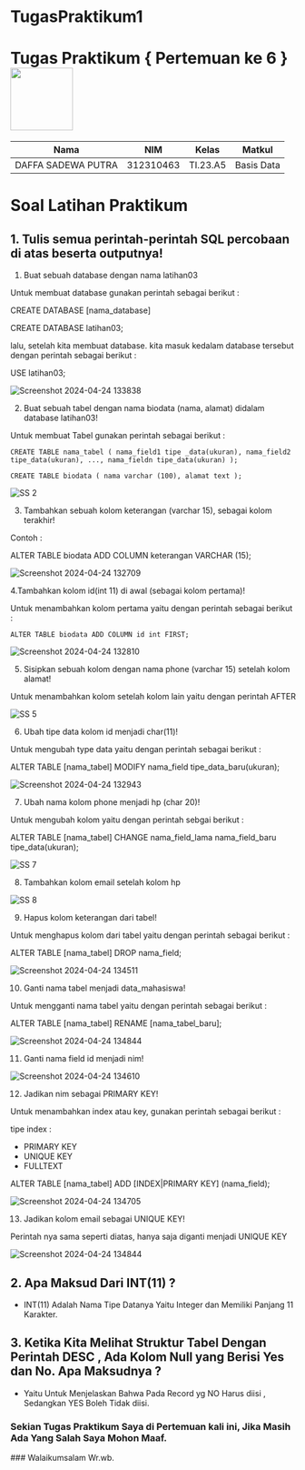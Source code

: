 # TugasPraktikum1
# Tugas Praktikum { Pertemuan ke 6 } <img src=https://qph.fs.quoracdn.net/main-qimg-648763cc041459725b62108f4fdf5b91 width="110px" >
|Nama|NIM|Kelas|Matkul|
|----|---|-----|------|
|DAFFA SADEWA PUTRA|312310463|TI.23.A5|Basis Data|

# Soal Latihan Praktikum
## 1. Tulis semua perintah-perintah SQL percobaan di atas beserta outputnya!

1. Buat sebuah database dengan nama latihan03

Untuk membuat database gunakan perintah sebagai berikut :

CREATE DATABASE [nama_database]

CREATE DATABASE latihan03;

lalu, setelah kita membuat database. kita masuk kedalam database tersebut dengan perintah sebagai berikut :

USE latihan03;

![Screenshot 2024-04-24 133838](https://github.com/SamuelTindaon/latihan03/assets/147571483/544e591d-e47f-4e35-b265-5dea81c33e4c)


2. Buat sebuah tabel dengan nama biodata (nama, alamat) didalam database latihan03!

Untuk membuat Tabel gunakan perintah sebagai berikut :

`CREATE TABLE nama_tabel (
    nama_field1 tipe _data(ukuran), nama_field2 tipe_data(ukuran), ..., nama_fieldn tipe_data(ukuran)
    );`

`CREATE TABLE biodata (
    nama varchar (100),
    alamat text
    );`

![SS 2](https://github.com/SamuelTindaon/latihan03/assets/147571483/76b091a7-9674-44a3-bb62-d5a3e5563592)


3. Tambahkan sebuah kolom keterangan (varchar 15), sebagai kolom terakhir!

Contoh :

ALTER TABLE biodata ADD COLUMN keterangan VARCHAR (15);

![Screenshot 2024-04-24 132709](https://github.com/SamuelTindaon/latihan03/assets/147571483/c3f67dfe-db05-42f9-b263-ecccd93fdb58)


4.Tambahkan kolom id(int 11) di awal (sebagai kolom pertama)!

Untuk menambahkan kolom pertama yaitu dengan perintah sebagai berikut :

`ALTER TABLE biodata ADD COLUMN id int FIRST; `

![Screenshot 2024-04-24 132810](https://github.com/SamuelTindaon/latihan03/assets/147571483/eb7eb8d9-c28f-4611-8250-1c5407de4efb)


5. Sisipkan sebuah kolom dengan nama phone (varchar 15) setelah kolom alamat!

Untuk menambahkan kolom setelah kolom lain yaitu dengan perintah AFTER

![SS 5](https://github.com/SamuelTindaon/latihan03/assets/147571483/d6773086-9d02-4055-946d-28f3f91b9644)


6. Ubah tipe data kolom id menjadi char(11)!

Untuk mengubah type data yaitu dengan perintah sebagai berikut :

ALTER TABLE [nama_tabel] MODIFY nama_field tipe_data_baru(ukuran);

![Screenshot 2024-04-24 132943](https://github.com/SamuelTindaon/latihan03/assets/147571483/bb943be0-a420-48de-9458-bd2535241e5c)


7. Ubah nama kolom phone menjadi hp (char 20)!

Untuk mengubah kolom yaitu dengan perintah sebgai berikut :

ALTER TABLE [nama_tabel] CHANGE nama_field_lama nama_field_baru tipe_data(ukuran);

![SS 7](https://github.com/SamuelTindaon/latihan03/assets/147571483/2329a258-aebb-495a-b73e-6da33485fb98)


8. Tambahkan kolom email setelah kolom hp

![SS 8](https://github.com/SamuelTindaon/latihan03/assets/147571483/20bb8c84-c68a-4208-b0e4-dbd3048c2487)


9. Hapus kolom keterangan dari tabel!

Untuk menghapus kolom dari tabel yaitu dengan perintah sebagai berikut :

ALTER TABLE [nama_tabel] DROP nama_field;

![Screenshot 2024-04-24 134511](https://github.com/SamuelTindaon/latihan03/assets/147571483/097ac95f-3e00-416d-ab1b-dc65a9d94a77)


10. Ganti nama tabel menjadi data_mahasiswa!

Untuk mengganti nama tabel yaitu dengan perintah sebagai berikut :

ALTER TABLE [nama_tabel] RENAME [nama_tabel_baru];

![Screenshot 2024-04-24 134844](https://github.com/SamuelTindaon/latihan03/assets/147571483/63179c80-a1d3-4814-8600-009777d4b77a)


11. Ganti nama field id menjadi nim!

![Screenshot 2024-04-24 134610](https://github.com/SamuelTindaon/latihan03/assets/147571483/55d73410-8eb4-494a-af9a-0e2864a56538)


12. Jadikan nim sebagai PRIMARY KEY!

Untuk menambahkan index atau key, gunakan perintah sebagai berikut :

tipe index :

- PRIMARY KEY
- UNIQUE KEY
- FULLTEXT

ALTER TABLE [nama_tabel] ADD [INDEX|PRIMARY KEY] (nama_field);

![Screenshot 2024-04-24 134705](https://github.com/SamuelTindaon/latihan03/assets/147571483/1b68f89d-a7f8-44ea-891a-e5ff5ba91366)


13. Jadikan kolom email sebagai UNIQUE KEY!

Perintah nya sama seperti diatas, hanya saja diganti menjadi UNIQUE KEY

![Screenshot 2024-04-24 134844](https://github.com/SamuelTindaon/latihan03/assets/147571483/8147f3a1-5f20-448f-99de-1dcf49223586)



## 2. Apa Maksud Dari INT(11) ?

- INT(11) Adalah Nama Tipe Datanya Yaitu Integer dan Memiliki Panjang 11 Karakter.

## 3. Ketika Kita Melihat Struktur Tabel Dengan Perintah DESC , Ada Kolom Null yang Berisi Yes dan No. Apa Maksudnya ?

- Yaitu Untuk Menjelaskan Bahwa Pada Record yg NO Harus diisi , Sedangkan YES Boleh Tidak diisi.


### Sekian Tugas Praktikum Saya di Pertemuan kali ini, Jika Masih Ada Yang Salah Saya Mohon Maaf.
### Walaikumsalam Wr.wb.
